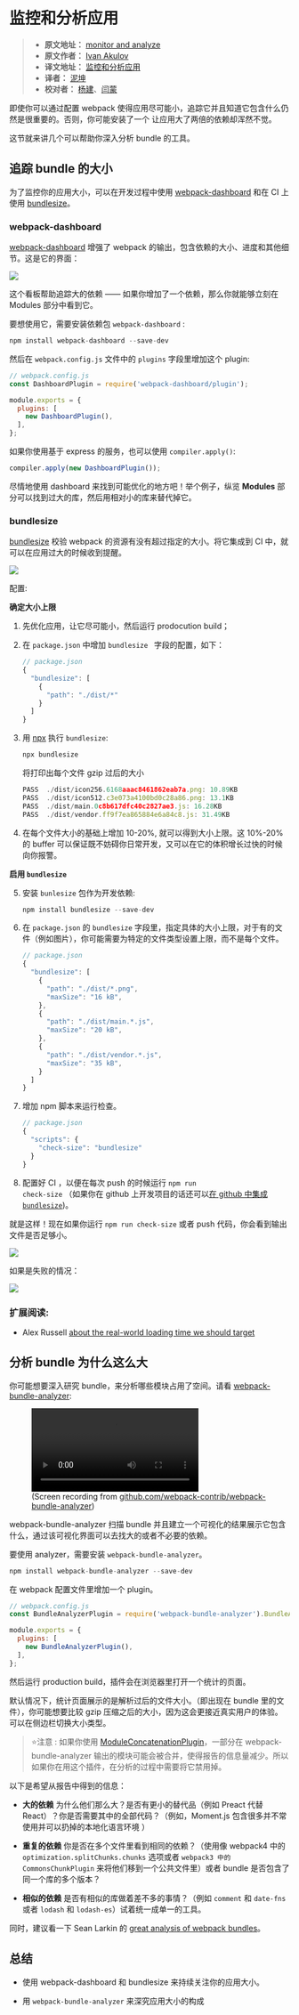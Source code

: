 # 监控和分析应用

> - **原文地址：** [monitor and analyze](https://developers.google.com/web/fundamentals/performance/webpack/monitor-and-analyze)
> - **原文作者：** [Ivan Akulov](https://developers.google.com/web/resources/contributors/iamakulov)
> - **译文地址：** [监控和分析应用](https://github.com/yued-fe/y-translation/blob/master/en/Web-Performance-Optimization-with-webpack/Monitor-and-analyze-the-app.md)
> - **译者：** [泥坤](https://github.com/nkplus)
> - **校对者：** [杨建](https://github.com/ASkyBig)、[闫蒙](https://github.com/yanyixin)

即使你可以通过配置 webpack 使得应用尽可能小，追踪它并且知道它包含什么仍然是很重要的。否则，你可能安装了一个
让应用大了两倍的依赖却浑然不觉。

这节就来讲几个可以帮助你深入分析 bundle 的工具。

## 追踪 bundle 的大小

为了监控你的应用大小，可以在开发过程中使用 [webpack-dashboard](https://github.com/FormidableLabs/webpack-dashboard/) 和在 CI 上使用 [bundlesize](https://github.com/siddharthkp/bundlesize)。

### webpack-dashboard

[webpack-dashboard](https://github.com/FormidableLabs/webpack-dashboard/) 增强了 webpack 的输出，包含依赖的大小、进度和其他细节。这是它的界面：

![](https://developers.google.com/web/fundamentals/performance/webpack/webpack-dashboard.png)

这个看板帮助追踪大的依赖 —— 如果你增加了一个依赖，那么你就能够立刻在 Modules 部分中看到它。

要想使用它，需要安装依赖包 `webpack-dashboard` :

```js
npm install webpack-dashboard --save-dev
```

然后在 `webpack.config.js` 文件中的 `plugins` 字段里增加这个 plugin:

```js
// webpack.config.js
const DashboardPlugin = require('webpack-dashboard/plugin');

module.exports = {
  plugins: [
    new DashboardPlugin(),
  ],
};
```

如果你使用基于 express 的服务，也可以使用 `compiler.apply()`:

``` js
compiler.apply(new DashboardPlugin());
```

尽情地使用 dashboard 来找到可能优化的地方吧！举个例子，纵览 **Modules** 部分可以找到过大的库，然后用相对小的库来替代掉它。

### bundlesize

[bundlesize](https://github.com/siddharthkp/bundlesize) 校验 webpack 的资源有没有超过指定的大小。将它集成到 CI 中，就可以在应用过大的时候收到提醒。

![](https://developers.google.com/web/fundamentals/performance/webpack/bundlesize.jpg)

配置:

**确定大小上限**

1. 先优化应用，让它尽可能小，然后运行 prodocution build；
2. 在 `package.json` 中增加 `bundlesize ` 字段的配置，如下：

    ``` js
    // package.json
    {
      "bundlesize": [
        {
          "path": "./dist/*"
        }
      ]
    }
    ```

3.  用 [npx](https://medium.com/@maybekatz/introducing-npx-an-npm-package-runner-55f7d4bd282b) 执行 `bundlesize`:

    ``` js
    npx bundlesize
    ```

    将打印出每个文件 gzip 过后的大小
    
    ``` js
    PASS  ./dist/icon256.6168aaac8461862eab7a.png: 10.89KB
    PASS  ./dist/icon512.c3e073a4100bd0c28a86.png: 13.1KB
    PASS  ./dist/main.0c8b617dfc40c2827ae3.js: 16.28KB
    PASS  ./dist/vendor.ff9f7ea865884e6a84c8.js: 31.49KB
    ```

4. 在每个文件大小的基础上增加 10-20%, 就可以得到大小上限。这 10%-20% 的 buffer 可以保证既不妨碍你日常开发，又可以在它的体积增长过快的时候向你报警。

**启用 `bundlesize`**

5. 安装 <code>bunlesize</code> 包作为开发依赖:

    ``` js
    npm install bundlesize --save-dev
    ```

6. 在 `package.json` 的 `bundlesize` 字段里，指定具体的大小上限，对于有的文件（例如图片），你可能需要为特定的文件类型设置上限，而不是每个文件。

    ``` js
    // package.json
    {
      "bundlesize": [
        {
          "path": "./dist/*.png",
          "maxSize": "16 kB",
        },
        {
          "path": "./dist/main.*.js",
          "maxSize": "20 kB",
        },
        {
          "path": "./dist/vendor.*.js",
          "maxSize": "35 kB",
        }
      ]
    }
    ```

7. 增加 npm 脚本来运行检查。

    ``` js
    // package.json
    {
      "scripts": {
        "check-size": "bundlesize"
      }
    }
    ```

8.  配置好 CI ，以便在每次 push 的时候运行 <code>npm run check-size</code> （如果你在 github 上开发项目的话还可以[在 github 中集成 `bundlesize`](https://github.com/siddharthkp/bundlesize#2-build-status))。

 就是这样！现在如果你运行 `npm run check-size` 或者 push 代码，你会看到输出文件是否足够小。


![](https://developers.google.com/web/fundamentals/performance/webpack/bundlesize-output-success.png)

如果是失败的情况：

![](https://developers.google.com/web/fundamentals/performance/webpack/bundlesize-output-failure.png)

### 扩展阅读:

- Alex Russell [about the real-world loading time we should
target](https://infrequently.org/2017/10/can-you-afford-it-real-world-web-performance-budgets/)

## 分析 bundle 为什么这么大

你可能想要深入研究 bundle，来分析哪些模块占用了空间。请看 [webpack-bundle-analyzer](https://github.com/webpack-contrib/webpack-bundle-analyzer):

<figure>
  <video src="https://developers.google.com/web/fundamentals/performance/webpack/webpack-bundle-analyzer.mp4" alt="A screen recording of the webpack bundle analyzer
page" autoplay controls loop></video>
  <figcaption>(Screen recording from <a
href="https://github.com/webpack-contrib/webpack-bundle-analyzer">github.com/webpack-contrib/webpack-bundle-analyzer</a>)
</figcaption>
</figure>

webpack-bundle-analyzer 扫描 bundle 并且建立一个可视化的结果展示它包含什么，通过该可视化界面可以去找大的或者不必要的依赖。

要使用 analyzer，需要安装 `webpack-bundle-analyzer`。

``` js
npm install webpack-bundle-analyzer --save-dev
```

在 webpack 配置文件里增加一个 plugin。

```js
// webpack.config.js
const BundleAnalyzerPlugin = require('webpack-bundle-analyzer').BundleAnalyzerPlugin;

module.exports = {
  plugins: [
    new BundleAnalyzerPlugin(),
  ],
};
```
然后运行 production build，插件会在浏览器里打开一个统计的页面。

默认情况下，统计页面展示的是解析过后的文件大小。（即出现在 bundle 里的文件），你可能想要比较 gzip 压缩之后的大小，因为这会更接近真实用户的体验。可以在侧边栏切换大小类型。

> ⭐️注意 : 如果你使用 [ModuleConcatenationPlugin](https://webpack.js.org/plugins/module-concatenation-plugin/)，一部分在 webpack-bundle-analyzer 输出的模块可能会被合并，使得报告的信息量减少。所以如果你在用这个插件，在分析的过程中需要将它禁用掉。

以下是希望从报告中得到的信息：

- **大的依赖** 为什么他们那么大？是否有更小的替代品（例如 Preact 代替 React）？你是否需要其中的全部代码？（例如，Moment.js 包含很多并不常使用并可以扔掉的本地化语言环境 ）

- **重复的依赖** 你是否在多个文件里看到相同的依赖？（使用像 webpack4 中的 `optimization.splitChunks.chunks` 选项或者 `webpack3 中的 CommonsChunkPlugin` 来将他们移到一个公共文件里）或者 bundle 是否包含了同一个库的多个版本？

- **相似的依赖** 是否有相似的库做着差不多的事情？（例如 `comment` 和 `date-fns` 或者 `lodash` 和 `lodash-es`）试着统一成单一的工具。

同时，建议看一下 Sean Larkin 的 [great analysis of webpack
bundles](https://medium.com/webpack/webpack-bits-getting-the-most-out-of-the-commonschunkplugin-ab389e5f318)。

## 总结

- 使用 webpack-dashboard 和 bundlesize 来持续关注你的应用大小。

- 用 `webpack-bundle-analyzer` 来深究应用大小的构成
